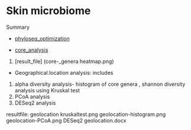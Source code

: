 # Skin microbiome



Summary
* [phyloseq_optimization](phyloseq_optimization.md)


* [core_analysis](core_analysis.Rmd)
1. [result_file] (core-_genera heatmap.png)

* Geographical.location analysis: includes
1) alpha diversity analysis- histogram of core genera , shannon diversity analysis using Kruskal test
2) PCoA analysis
3) DESeq2 analysis 

resultfile: geolocation kruskaltest.png
            geolocation-histogram.png
            geolocation-PCoA.png
            DESeq2 geolocation.docx
            

